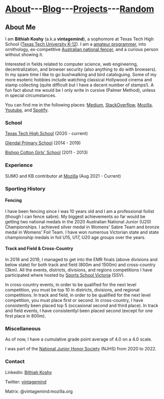 # [About](https://vintagemind.github.io/)---[Blog](https://vintagemind.github.io/blog/)---[Projects](https://vintagemind.github.io/projects/)---[Random](https://vintagemind.github.io/random/) 

## About Me

I am **Bithiah Koshy** (a.k.a **vintagemind**), a sophomore at Texas Tech High School ([Texas Tech University K-12](https://www.depts.ttu.edu/k12/)). I am a [amateur programmer](https://open.kattis.com/users/vintagemind), into ornithology, ex-competitive [Australian national fencer](https://www.ausfencing.org/biography/afb-2550/), and a curious person without showing it. 

Interested in fields related to computer science, web engineering, decentralization, and browser security (also anything to do with browsers). In my spare time I like to go bushwalking and bird cataloguing. Some of my more esoteric hobbies include watching classical Hollywood cinema and stamp collecting (quite difficult but I have a decent number of stamps!). A fun fact about me would be I only write in cursive (Palmer Method), unless in special circumstances.

You can find me in the following places: [Medium](https://medium.com/@vintagemind%22%3EMedium), [StackOverflow](https://stackoverflow.com/users/16327123/vintagemind%22%3EStackoverflow), [Mozilla](https://support.mozilla.org/en-US/user/VintageMind), [Youtube](https://www.youtube.com/channel/UC-u8sNr9bZpf0SLW7r-FqeA), and [Spotify](https://open.spotify.com/user/0ghh2eguku4lb40hgwq8m4i8y).

### School

  [Texas Tech High School](https://www.depts.ttu.edu/k12/) (2020 - current)
        
  [Glendal Primary School](https://www.glendalps.vic.edu.au) (2014 - 2019)

  [Bishop Cotton Girls' School](http://www.bishopcottongirls.com) (2011 - 2013)
  
   
   
  
### Experience

  SUMO and KB contributor at [Mozilla](https://support.mozilla.org/en-US/user/VintageMind)           (Aug 2021 - Current)
  



### Sporting History

#### Fencing

I have been fencing since I was 10 years old and I am a professional foilist (though I can fence sabre). My biggest achievements so far would be getting two national medals in the 2020 Australian National Junior (U20) Championships. I achieved silver medal in Womens' Sabre Team and bronze medal in Womens' Foil Team. I have won numerous Victorian state and state championship medals in foil U15, U17, U20 age groups over the years.   


#### Track and Field & Cross-Country

In 2018 and 2019, I managed to get into the EMR finals (above divisions and below state) for both track and field (800m and 1500m) and cross-country (3km).
All the events, districts, divisions, and regions competitions I have participated where hosted by [Sports School Victoria](https://www.ssv.vic.edu.au/ ) (SSV).


In cross-country events, in order to be qualified for the next level competition, you must be top 10 in districts, divisions, and regional competitions. In track and field, in order to be qualified for the next level competition, you must place first or second. 
In cross-country, I have consistently been placed top 5 (occasional second and third place). In track and field events, I have consistentlyl been placed second (except for one first place in 800m).



### Miscellaneous 

As of now, I have a cumulative grade point average of 4.0 on a 4.0 scale.


I was part of the [National Junior Honor Society](https://www.njhs.us/) (NJHS) from 2020 to 2022.



### Contact
    
   Linkedin: [Bithiah Koshy](https://www.linkedin.com/in/bithiah-koshy)
   
   
   
   Twitter: [vintagemind](https://twitter.com/vintagemind07)
   
   
   
   
   Matrix: @vintagemind:mozilla.org
    
    

